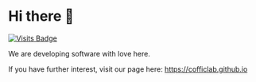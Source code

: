 # Hi there 👋

[![Visits Badge](https://badges.pufler.dev/visits/CofficLab/badge-it)](https://badges.pufler.dev)

We are developing software with love here.  

If you have further interest, visit our page here: <https://cofficlab.github.io>
